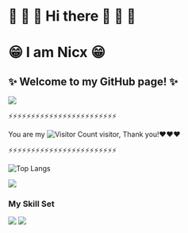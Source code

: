 # 👋 👋 👋 Hi there 👋 👋 👋 
# 😁       I am Nicx              😁
## ✨ Welcome to my GitHub page! ✨
<!--
**Nicxhan/Nicxhan** is a ✨ _special_ ✨ repository because its `README.md` (this file) appears on your GitHub profile.

Here are some ideas to get you started:

- 🔭 I’m currently working on Yamaguchi University
- 🌱 I’m currently learning ...
- 👯 I’m looking to collaborate on ...
- 🤔 I’m looking for help with ...
- 💬 Ask me about ...
- 📫 How to reach me: ...
- 😄 Pronouns: ...
- ⚡ Fun fact: ...
-->
![](https://github-readme-stats.vercel.app/api?username=Nicxhan&show_icons=true&theme=transparent)

⚡⚡⚡⚡⚡⚡⚡⚡⚡⚡⚡⚡⚡⚡⚡⚡⚡⚡⚡⚡⚡⚡⚡⚡

You are my ![Visitor Count](https://profile-counter.glitch.me/Nicxhan/count.svg) visitor, Thank you!:heart::heart::heart:

⚡⚡⚡⚡⚡⚡⚡⚡⚡⚡⚡⚡⚡⚡⚡⚡⚡⚡⚡⚡⚡⚡⚡⚡

![Top Langs](https://github-readme-stats.vercel.app/api/top-langs/?username=Nicxhan&layout=compact&theme=tokyonight)


![](https://github-readme-activity-graph.cyclic.app/graph?username=Nicxhan&theme=dracula)






### My Skill Set


![](https://img.shields.io/badge/Python-3776AB?style=for-the-badge&logo=python&logoColor=white)
![](https://img.shields.io/badge/Java-ED8B00?style=for-the-badge&logo=openjdk&logoColor=white)



